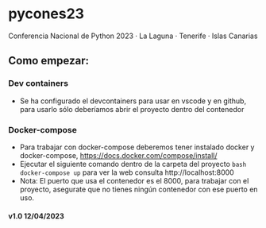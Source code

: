 # pycones23

Conferencia Nacional de Python 2023 · La Laguna · Tenerife · Islas Canarias

## Como empezar:

### Dev containers

- Se ha configurado el devcontainers para usar en vscode y en github, para usarlo sólo deberíamos abrir el proyecto dentro del contenedor

### Docker-compose

- Para trabajar con docker-compose deberemos tener instalado docker y docker-compose, https://docs.docker.com/compose/install/
- Ejecutar el siguiente comando dentro de la carpeta del proyecto `bash docker-compose up` para ver la web consulta http://localhost:8000
- Nota: El puerto que usa el contenedor es el 8000, para trabajar con el proyecto, asegurate que no tienes ningún contenedor con ese puerto en uso.


#### v1.0 12/04/2023
